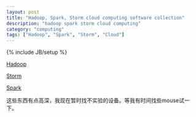 ```yaml
---
layout: post
title: "Hadoop, Spark, Storm cloud computing software collection"
description: "hadoop spark storm cloud computing"
category: "computing"
tags: ["Hadoop", "Spark", "Storm", "Cloud"]
---
```

{% include JB/setup %}

[Hadoop](http://hadoop.apache.org/)

[Storm](https://storm.incubator.apache.org/)

[Spark](https://spark.apache.org/)

这些东西有点高深，我现在暂时找不实验的设备。等我有时间找些mouse试一下。


